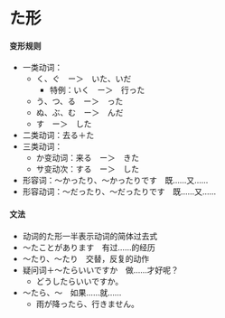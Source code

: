 # た形
#### 变形规则
- 一类动词：
    - く、ぐ　ー＞　いた、いだ
        - 特例：いく　ー＞　行った
    - う、つ、る　ー＞　った
    - ぬ、ぶ、む　ー＞　んだ
    - す　ー＞　した
- 二类动词：去る＋た
- 三类动词：
    - か变动词：来る　ー＞　きた
    - サ变动次：する　ー＞　した
- 形容词：〜かったり、〜かったりです　既……又……
- 形容动词：〜だったり、〜だったりです　既……又……
#### 文法
- 动词的た形一半表示动词的简体过去式
- 〜たことがあります　有过……的经历
- 〜たり、〜たり　交替，反复的动作
- 疑问词＋〜たらいいですか　做……才好呢？
    - どうしたらいいですか。
- 〜たら、〜　如果……就……
    - 雨が降ったら、行きません。